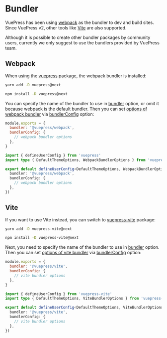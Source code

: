 # Bundler

VuePress has been using [webpack](https://webpack.js.org/) as the bundler to dev and build sites. Since VuePress v2, other tools like [Vite](https://vitejs.dev/) are also supported.

Although it is possible to create other bundler packages by community users, currently we only suggest to use the bundlers provided by VuePress team.

## Webpack

When using the [vuepress](https://www.npmjs.com/package/vuepress) package, the webpack bundler is installed:

<CodeGroup>
  <CodeGroupItem title="YARN" active>

```bash
yarn add -D vuepress@next
```

  </CodeGroupItem>

  <CodeGroupItem title="NPM">

```bash
npm install -D vuepress@next
```

  </CodeGroupItem>
</CodeGroup>

You can specify the name of the bundler to use in [bundler](../reference/config.md#bundler) option, or omit it because webpack is the default bundler. Then you can set [options of webpack bundler](../reference/bundler/webpack.md) via [bundlerConfig](../reference/config.md#bundlerconfig) option:

<CodeGroup>
  <CodeGroupItem title="JS" active>

```js
module.exports = {
  bundler: '@vuepress/webpack',
  bundlerConfig: {
    // webpack bundler options
  },
}
```

  </CodeGroupItem>

  <CodeGroupItem title="TS">

```ts
import { defineUserConfig } from 'vuepress'
import type { DefaultThemeOptions, WebpackBundlerOptions } from 'vuepress'

export default defineUserConfig<DefaultThemeOptions, WebpackBundlerOptions>({
  bundler: '@vuepress/webpack',
  bundlerConfig: {
    // webpack bundler options
  },
})
```

  </CodeGroupItem>
</CodeGroup>

## Vite

If you want to use Vite instead, you can switch to [vuepress-vite](https://www.npmjs.com/package/vuepress-vite) package:

<CodeGroup>
  <CodeGroupItem title="YARN" active>

```bash
yarn add -D vuepress-vite@next
```

  </CodeGroupItem>

  <CodeGroupItem title="NPM">

```bash
npm install -D vuepress-vite@next
```

  </CodeGroupItem>
</CodeGroup>

Next, you need to specify the name of the bundler to use in [bundler](../reference/config.md#bundler) option. Then you can set [options of vite bundler](../reference/bundler/vite.md) via [bundlerConfig](../reference/config.md#bundlerconfig) option:

<CodeGroup>
  <CodeGroupItem title="JS" active>

```js
module.exports = {
  bundler: '@vuepress/vite',
  bundlerConfig: {
    // vite bundler options
  },
}
```

  </CodeGroupItem>

  <CodeGroupItem title="TS">

```ts
import { defineUserConfig } from 'vuepress-vite'
import type { DefaultThemeOptions, ViteBundlerOptions } from 'vuepress-vite'

export default defineUserConfig<DefaultThemeOptions, ViteBundlerOptions>({
  bundler: '@vuepress/vite',
  bundlerConfig: {
    // vite bundler options
  },
})
```

  </CodeGroupItem>
</CodeGroup>
